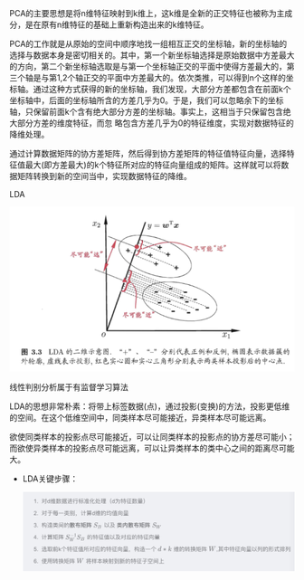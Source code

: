 PCA的主要思想是将n维特征映射到k维上，这k维是全新的正交特征也被称为主成分，是在原有n维特征的基础上重新构造出来的k维特征。

PCA的工作就是从原始的空间中顺序地找一组相互正交的坐标轴，新的坐标轴的选择与数据本身是密切相关的。其中，第一个新坐标轴选择是原始数据中方差最大的方向，第二个新坐标轴选取是与第一个坐标轴正交的平面中使得方差最大的，第三个轴是与第1,2个轴正交的平面中方差最大的。依次类推，可以得到n个这样的坐标轴。通过这种方式获得的新的坐标轴，我们发现，大部分方差都包含在前面k个坐标轴中，后面的坐标轴所含的方差几乎为0。于是，我们可以忽略余下的坐标轴，只保留前面k个含有绝大部分方差的坐标轴。事实上，这相当于只保留包含绝大部分方差的维度特征，而忽 略包含方差几乎为0的特征维度，实现对数据特征的降维处理。

通过计算数据矩阵的协方差矩阵，然后得到协方差矩阵的特征值特征向量，选择特征值最大(即方差最大)的k个特征所对应的特征向量组成的矩阵。这样就可以将数据矩阵转换到新的空间当中，实现数据特征的降维。

LDA

![LDA](resources/ACC0908D0A6C3AB49E3396E569EF9575.png)

线性判别分析属于有监督学习算法

LDA的思想非常朴素：将带上标签数据(点)，通过投影(变换)的方法，投影更低维的空间。在这个低维空间中，同类样本尽可能接近，异类样本尽可能远离。

欲使同类样本的投影点尽可能接近，可以让同类样本的投影点的协方差尽可能小；而欲使异类样本的投影点尽可能远离，可以让异类样本的类中心之间的距离尽可能大。

* LDA关键步骤：

  ![](resources/076DA1287507DDEC834CECA77780F287.jpg)